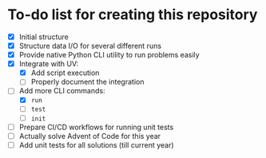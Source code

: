 # To-do list for creating this repository

- [x] Initial structure
- [x] Structure data I/O for several different runs
- [x] Provide native Python CLI utility to run problems easily
- [x] Integrate with UV:
	- [x] Add script execution
	- [ ] Properly document the integration
- [ ] Add more CLI commands:
  - [x] `run`
  - [ ] `test`
  - [ ] `init`
- [ ] Prepare CI/CD workflows for running unit tests
- [ ] Actually solve Advent of Code for this year
- [ ] Add unit tests for all solutions (till current year)
